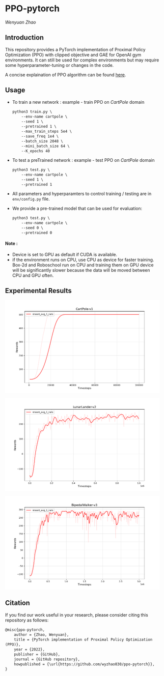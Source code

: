 # PPO-pytorch
_Wenyuan Zhao_

## Introduction

This repository provides a PyTorch implementation of Proximal Policy Optimization (PPO) with clipped objective and GAE for OpenAI gym environments. It can still be used for complex environments but may require some hyperparameter-tuning or changes in the code.

A concise explaination of PPO algorithm can be found [here](https://stackoverflow.com/questions/46422845/what-is-the-way-to-understand-proximal-policy-optimization-algorithm-in-rl).


## Usage

- To train a new network : example - train PPO on *CartPole* domain   

  ```
  python3 train.py \
      --env-name cartpole \
      --seed 1 \
      --pretrained 1 \
      --max_train_steps 5e4 \
      --save_freq 1e4 \
      --batch_size 2048 \
      --mini_batch_size 64 \
      --K_epochs 40
  ```

- To test a preTrained network : example - test PPO on *CartPole* domain 

  ```
  python3 test.py \
      --env-name cartpole \
      --seed 1 \
      --pretrained 1
  ```

- All parameters and hyperparamters to control training / testing are in `env/config.py` file.

* We provide a pre-trained model that can be used for evaluation: 

  ```
  python3 test.py \
      --env-name cartpole \
      --seed 0 \
      --pretrained 0
  ```

#### Note :
  - Device is set to GPU as default if CUDA is available.
  - if the environment runs on CPU, use CPU as device for faster training. Box-2d and Roboschool run on CPU and training them on GPU device will be significantly slower because the data will be moved between CPU and GPU often.

## Experimental Results

![cartpole](PPO_figs/CartPole-v1/PPO_CartPole-v1_fig_1.png)

![lunarlander](PPO_figs/LunarLander-v2/PPO_LunarLander-v2_fig_1.png)

![bipedalwalker](PPO_figs/BipedalWalker-v3/PPO_BipedalWalker-v3_fig_1.png)


## Citation

If you find our work useful in your research, please consider citing this repository as follows:

```
@misc{ppo-pytorch,
    author = {Zhao, Wenyuan},
    title = {PyTorch implementation of Proximal Policy Optimization (PPO)},
    year = {2022},
    publisher = {GitHub},
    journal = {GitHub repository},
    howpublished = {\url{https://github.com/wyzhao030/ppo-pytorch}},
}
```